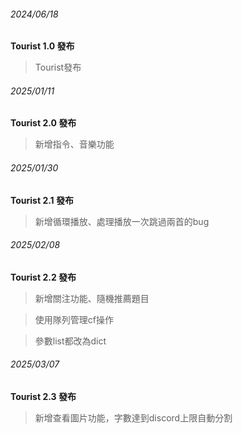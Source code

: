 

###### 2024/06/18
**Tourist 1.0 發布**
> Tourist發布


###### 2025/01/11
**Tourist 2.0 發布**
> 新增指令、音樂功能

###### 2025/01/30
**Tourist 2.1 發布**
> 新增循環播放、處理播放一次跳過兩首的bug

###### 2025/02/08
**Tourist 2.2 發布**
> 新增關注功能、隨機推薦題目

> 使用隊列管理cf操作

> 參數list都改為dict

###### 2025/03/07
**Tourist 2.3 發布**
> 新增查看圖片功能，字數達到discord上限自動分割

